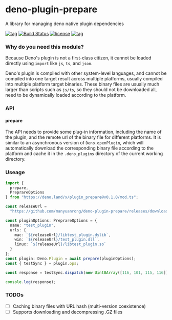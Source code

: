 # deno-plugin-prepare

A library for managing deno native plugin dependencies

[![tag](https://img.shields.io/github/tag/manyuanrong/deno-plugin-prepare.svg)](https://github.com/manyuanrong/deno-plugin-prepare)
[![Build Status](https://github.com/manyuanrong/deno-plugin-prepare/workflows/ci/badge.svg?branch=master)](https://github.com/manyuanrong/deno-plugin-prepare/actions)
[![license](https://img.shields.io/github/license/manyuanrong/deno-plugin-prepare.svg)](https://github.com/manyuanrong/deno-plugin-prepare)
[![tag](https://img.shields.io/badge/deno-v0.35.0-green.svg)](https://github.com/denoland/deno)

### Why do you need this module?

Because Deno's plugin is not a first-class citizen, it cannot be loaded directly using `import` like `js`, `ts`, and `json`.

Deno's plugin is compiled with other system-level languages, and cannot be compiled into one target result across multiple platforms, usually compiled into multiple platform target binaries. These binary files are usually much larger than scripts such as `js/ts`, so they should not be downloaded all, need to be dynamically loaded according to the platform.

### API

#### prepare

The API needs to provide some plug-in information, including the name of the plugin, and the remote url of the binary file for different platforms. It is similar to an asynchronous version of `Deno.openPlugin`, which will automatically download the corresponding binary file according to the platform and cache it in the `.deno_plugins` directory of the current working directory.

### Useage

```ts
import {
  prepare,
  PreprareOptions
} from "https://deno.land/x/plugin_prepare@v0.1.0/mod.ts";

const releaseUrl =
  "https://github.com/manyuanrong/deno-plugin-prepare/releases/download/plugin_bins";

const pluginOptions: PreprareOptions = {
  name: "test_plugin",
  urls: {
    mac: `${releaseUrl}/libtest_plugin.dylib`,
    win: `${releaseUrl}/test_plugin.dll`,
    linux: `${releaseUrl}/libtest_plugin.so`
  }
};
const plugin: Deno.Plugin = await prepare(pluginOptions);
const { testSync } = plugin.ops;

const response = testSync.dispatch(new Uint8Array([116, 101, 115, 116]))!;

console.log(response);
```

### TODOs

- [ ] Caching binary files with URL hash (multi-version coexistence)
- [ ] Supports downloading and decompressing .GZ files
